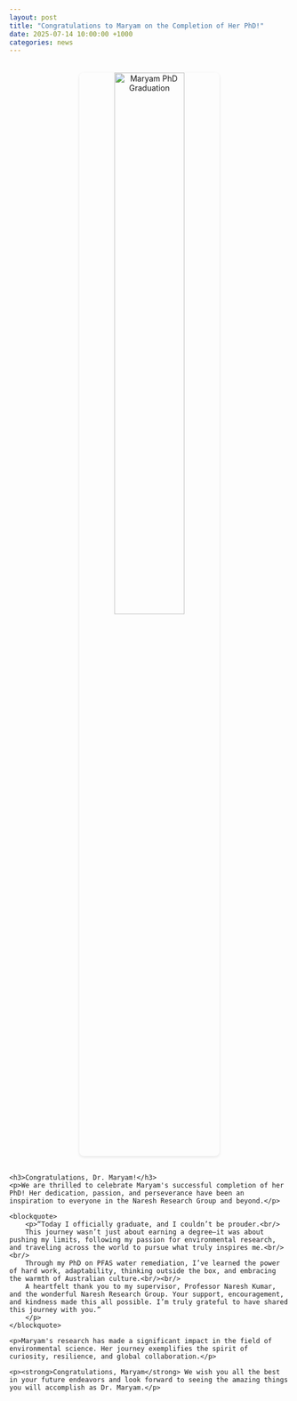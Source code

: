 ```yaml
---
layout: post
title: "Congratulations to Maryam on the Completion of Her PhD!"
date: 2025-07-14 10:00:00 +1000
categories: news
---
```


<div class="post-content">
    <div class="post-image">
        <img src="{{ site.baseurl }}/assets/images/Maryham.jpg" alt="Maryam PhD Graduation" class="featured-image">
    </div>

    <h3>Congratulations, Dr. Maryam!</h3>
    <p>We are thrilled to celebrate Maryam's successful completion of her PhD! Her dedication, passion, and perseverance have been an inspiration to everyone in the Naresh Research Group and beyond.</p>

    <blockquote>
        <p>“Today I officially graduate, and I couldn’t be prouder.<br/>
        This journey wasn’t just about earning a degree—it was about pushing my limits, following my passion for environmental research, and traveling across the world to pursue what truly inspires me.<br/><br/>
        Through my PhD on PFAS water remediation, I’ve learned the power of hard work, adaptability, thinking outside the box, and embracing the warmth of Australian culture.<br/><br/>
        A heartfelt thank you to my supervisor, Professor Naresh Kumar, and the wonderful Naresh Research Group. Your support, encouragement, and kindness made this all possible. I’m truly grateful to have shared this journey with you.”
        </p>
    </blockquote>

    <p>Maryam's research has made a significant impact in the field of environmental science. Her journey exemplifies the spirit of curiosity, resilience, and global collaboration.</p>

    <p><strong>Congratulations, Maryam</strong> We wish you all the best in your future endeavors and look forward to seeing the amazing things you will accomplish as Dr. Maryam.</p>
</div>

<style>
.post-content {
    max-width: 800px;
    margin: 0 auto;
}

.post-content h1 {
    text-align: center;
}

.post-image {
    margin: 2rem 0;
    text-align: center;
}

.featured-image {
    max-width: 50%;
    width: 50%;
    height: auto;
    border-radius: 8px;
    box-shadow: 0 2px 5px rgba(0,0,0,0.1);
}

.post-content p {
    margin-bottom: 1.5rem;
    line-height: 1.6;
    text-align: justify;
}

.post-content blockquote {
    margin: 2rem 0;
    padding: 1.5rem;
    background: #f9f9f9;
    border-left: 5px solid #007bff;
    font-style: italic;
    color: #333;
}

.post-content ul {
    margin: 1.5rem 0;
    padding-left: 2rem;
}

.post-content li {
    margin-bottom: 0.5rem;
    line-height: 1.6;
}

h1.post-title, .post-title, h1 {
    text-align: center !important;
}
</style> 